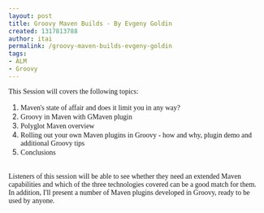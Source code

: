 ```yaml
---
layout: post
title: Groovy Maven Builds - By Evgeny Goldin
created: 1317813788
author: itai
permalink: /groovy-maven-builds-evgeny-goldin
tags:
- ALM
- Groovy
---
```

<p><font face="georgia,serif">This Session will covers the following topics:</font></p>
<ol>
    <li><font face="georgia, serif">Maven's state of affair and does it limit you in any way?</font></li>
    <li><font face="georgia, serif">Groovy in Maven with GMaven plugin</font></li>
    <li><font face="georgia, serif">Polyglot Maven overview &nbsp;</font></li>
    <li><font face="georgia, serif">Rolling out your own Maven plugins in Groovy - how and why, plugin demo and additional Groovy tips</font></li>
    <li><font face="georgia, serif">Conclusions</font></li>
</ol>
<div>&nbsp;</div>
<div><font face="georgia, serif">Listeners of this session will be able  to see whether they need an extended Maven capabilities and which of the  three technologies covered can be a good match for them.&nbsp;</font></div>
<div><font face="georgia, serif">In addition, I'll present a number of Maven plugins developed in Groovy, ready to be used by anyone.</font></div>
<div><font face="georgia, serif"><br />
</font></div>
<p>&nbsp;</p>
